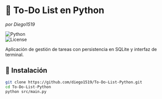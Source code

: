 # 📝 To-Do List en Python  
*por Diego1519*  

![Python](https://img.shields.io/badge/Python-3.10%2B-blue)  
![License](https://img.shields.io/badge/License-MIT-green)  

Aplicación de gestión de tareas con persistencia en SQLite y interfaz de terminal.  

## 🚀 Instalación  
```bash
git clone https://github.com/diego1519/To-Do-List-Python.git
cd To-Do-List-Python
python src/main.py
